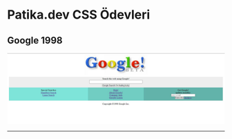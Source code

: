 # Patika.dev CSS Ödevleri

## Google 1998

![Google 1998](https://github.com/berkegecan/google/blob/main/img/CSS_Odev_2.JPG)

***
